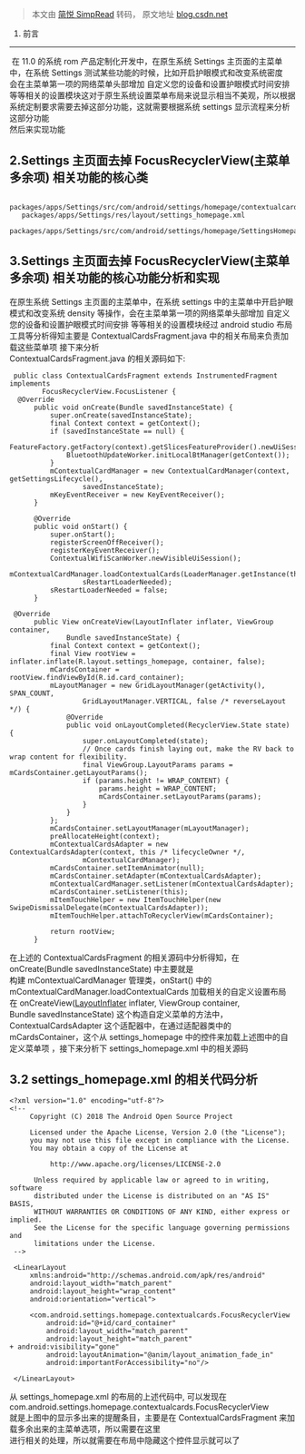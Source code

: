> 本文由 [简悦 SimpRead](http://ksria.com/simpread/) 转码， 原文地址 [blog.csdn.net](https://blog.csdn.net/baidu_41666295/article/details/129936890)

1. 前言
-----

  
 在 11.0 的系统 rom 产品定制化开发中，在原生系统 Settings 主页面的主菜单中，在系统 Settings 测试某些功能的时候，比如开启护眼模式和改变系统密度  
会在主菜单第一项的网络菜单头部增加 自定义您的设备和设置护眼模式时间安排 等等相关的设置模块这对于原生系统设置菜单布局来说显示相当不美观，所以根据系统定制要求需要去掉这部分功能，这就需要根据系统 settings 显示流程来分析这部分功能  
然后来实现功能

2.Settings 主页面去掉 FocusRecyclerView(主菜单多余项) 相关功能的核心类
---------------------------------------------------

```
   packages/apps/Settings/src/com/android/settings/homepage/contextualcards/ContextualCardsFragment.java
   packages/apps/Settings/res/layout/settings_homepage.xml
   packages/apps/Settings/src/com/android/settings/homepage/SettingsHomepageActivity.java
```

3.Settings 主页面去掉 FocusRecyclerView(主菜单多余项) 相关功能的核心功能分析和实现
---------------------------------------------------------

在原生系统 Settings 主页面的主菜单中，在系统 settings 中的主菜单中开启护眼模式和改变系统 density 等操作，会在主菜单第一项的网络菜单头部增加 自定义您的设备和设置护眼模式时间安排 等等相关的设置模块经过 android studio 布局工具等分析得知主要是 ContextualCardsFragment.java 中的相关布局来负责加载这些菜单项 接下来分析  
ContextualCardsFragment.java 的相关源码如下:

```
 public class ContextualCardsFragment extends InstrumentedFragment implements
        FocusRecyclerView.FocusListener {
  @Override
      public void onCreate(Bundle savedInstanceState) {
          super.onCreate(savedInstanceState);
          final Context context = getContext();
          if (savedInstanceState == null) {
              FeatureFactory.getFactory(context).getSlicesFeatureProvider().newUiSession();
              BluetoothUpdateWorker.initLocalBtManager(getContext());
          }
          mContextualCardManager = new ContextualCardManager(context, getSettingsLifecycle(),
                  savedInstanceState);
          mKeyEventReceiver = new KeyEventReceiver();
      }
  
      @Override
      public void onStart() {
          super.onStart();
          registerScreenOffReceiver();
          registerKeyEventReceiver();
          ContextualWifiScanWorker.newVisibleUiSession();
          mContextualCardManager.loadContextualCards(LoaderManager.getInstance(this),
                  sRestartLoaderNeeded);
          sRestartLoaderNeeded = false;
      }
      
 @Override
      public View onCreateView(LayoutInflater inflater, ViewGroup container,
              Bundle savedInstanceState) {
          final Context context = getContext();
          final View rootView = inflater.inflate(R.layout.settings_homepage, container, false);
          mCardsContainer = rootView.findViewById(R.id.card_container);
          mLayoutManager = new GridLayoutManager(getActivity(), SPAN_COUNT,
                  GridLayoutManager.VERTICAL, false /* reverseLayout */) {
              @Override
              public void onLayoutCompleted(RecyclerView.State state) {
                  super.onLayoutCompleted(state);
                  // Once cards finish laying out, make the RV back to wrap content for flexibility.
                  final ViewGroup.LayoutParams params = mCardsContainer.getLayoutParams();
                  if (params.height != WRAP_CONTENT) {
                      params.height = WRAP_CONTENT;
                      mCardsContainer.setLayoutParams(params);
                  }
              }
          };
          mCardsContainer.setLayoutManager(mLayoutManager);
          preAllocateHeight(context);
          mContextualCardsAdapter = new ContextualCardsAdapter(context, this /* lifecycleOwner */,
                  mContextualCardManager);
          mCardsContainer.setItemAnimator(null);
          mCardsContainer.setAdapter(mContextualCardsAdapter);
          mContextualCardManager.setListener(mContextualCardsAdapter);
          mCardsContainer.setListener(this);
          mItemTouchHelper = new ItemTouchHelper(new SwipeDismissalDelegate(mContextualCardsAdapter));
          mItemTouchHelper.attachToRecyclerView(mCardsContainer);
  
          return rootView;
      }
```

在上述的 ContextualCardsFragment 的相关源码中分析得知，在 onCreate(Bundle savedInstanceState) 中主要就是  
构建 mContextualCardManager 管理类，onStart() 中的 mContextualCardManager.loadContextualCards 加载相关的自定义设置布局  
在 onCreateView([LayoutInflater](https://so.csdn.net/so/search?q=LayoutInflater&spm=1001.2101.3001.7020) inflater, ViewGroup container,  
Bundle savedInstanceState) 这个构造自定义菜单的方法中，ContextualCardsAdapter 这个适配器中，在通过适配器类中的  
mCardsContainer，这个从 settings_homepage 中的控件来加载上述图中的自定义菜单项 ，接下来分析下 settings_homepage.xml 中的相关源码

3.2 settings_homepage.xml 的相关代码分析
---------------------------------

```
<?xml version="1.0" encoding="utf-8"?>
<!--
     Copyright (C) 2018 The Android Open Source Project
 
     Licensed under the Apache License, Version 2.0 (the "License");
     you may not use this file except in compliance with the License.
     You may obtain a copy of the License at
 
          http://www.apache.org/licenses/LICENSE-2.0
 
      Unless required by applicable law or agreed to in writing, software
      distributed under the License is distributed on an "AS IS" BASIS,
      WITHOUT WARRANTIES OR CONDITIONS OF ANY KIND, either express or implied.
      See the License for the specific language governing permissions and
      limitations under the License.
 -->
 
 <LinearLayout
     xmlns:android="http://schemas.android.com/apk/res/android"
     android:layout_width="match_parent"
     android:layout_height="wrap_content"
     android:orientation="vertical">
 
     <com.android.settings.homepage.contextualcards.FocusRecyclerView
         android:id="@+id/card_container"
         android:layout_width="match_parent"
         android:layout_height="match_parent"
+ android:visibility="gone"
         android:layoutAnimation="@anim/layout_animation_fade_in"
         android:importantForAccessibility="no"/>
 
 </LinearLayout>
```

从 settings_homepage.xml 的布局的上述代码中, 可以发现在 com.android.settings.homepage.contextualcards.FocusRecyclerView  
就是上图中的显示多出来的提醒条目，主要是在 ContextualCardsFragment 来加载多余出来的主菜单选项，所以需要在这里  
进行相关的处理，所以就需要在布局中隐藏这个控件显示就可以了